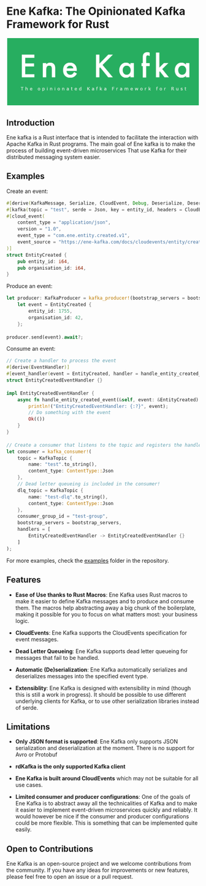 # Ene Kafka: The Opinionated Kafka Framework for Rust
<p align="center">
<img src="md_assets/ene-kafka.png"
     alt="Markdown Monster icon"
     width=500 />
</p>

## Introduction
Ene kafka is a Rust interface that is intended to facilitate the interaction with Apache Kafka in Rust programs. The main goal of Ene kafka is to make the process of building event-driven microservices That use Kafka for their distributed messaging system easier. 

## Examples

Create an event:
```rust
#[derive(KafkaMessage, Serialize, CloudEvent, Debug, Deserialize, DeserializeFrom)]
#[kafka(topic = "test", serde = Json, key = entity_id, headers = CloudEvent)]
#[cloud_event(
    content_type = "application/json",
    version = "1.0",
    event_type = "com.ene.entity.created.v1",
    event_source = "https://ene-kafka.com/docs/cloudevents/entity/created"
)]
struct EntityCreated {
    pub entity_id: i64,
    pub organisation_id: i64,
}
```

Produce an event:
```rust
let producer: KafkaProducer = kafka_producer!(bootstrap_servers = bootstrap_servers.clone());
    let event = EntityCreated {
        entity_id: 1755,
        organisation_id: 42,
    };

producer.send(event).await?;
```

Consume an event:
```rust
// Create a handler to process the event
#[derive(EventHandler)]
#[event_handler(event = EntityCreated, handler = handle_entity_created_event)]
struct EntityCreatedEventHandler {}

impl EntityCreatedEventHandler {
    async fn handle_entity_created_event(&self, event: &EntityCreated) -> ene_kafka::KafkaResult<()> {
        println!("EntityCreatedEventHandler: {:?}", event);
        // Do something with the event
        Ok(())
    }
}

// Create a consumer that listens to the topic and registers the handler
let consumer = kafka_consumer!(
    topic = KafkaTopic {
        name: "test".to_string(),
        content_type: ContentType::Json
    },
    // Dead letter queueing is included in the consumer!
    dlq_topic = KafkaTopic {
        name: "test-dlq".to_string(),
        content_type: ContentType::Json
    },
    consumer_group_id = "test-group",
    bootstrap_servers = bootstrap_servers,
    handlers = [
        EntityCreatedEventHandler -> EntityCreatedEventHandler {}
    ]
);
```
For more examples, check the [examples](examples/) folder in the repository.

## Features
- **Ease of Use thanks to Rust Macros**: Ene Kafka uses Rust macros to make it easier to define Kafka messages and to produce and consume them. The macros help abstracting away a big chunk of the boilerplate, making it possible for you to focus on what matters most: your business logic.

- **CloudEvents**: Ene Kafka supports the CloudEvents specification for event messages.

- **Dead Letter Queueing**: Ene Kafka supports dead letter queueing for messages that fail to be handled.

- **Automatic (De)serialization**: Ene Kafka automatically serializes and deserializes messages into the specified event type.

- **Extensiblity**: Ene Kafka is designed with extensibility in mind (though this is still a work in progress). It should be possible to use different underlying clients for Kafka, or to use other serialization libraries instead of serde.

## Limitations
- **Only JSON format is supported**: Ene Kafka only supports JSON serialization and deserialization at the moment. There is no support for Avro or Protobuf

- **rdKafka is the only supported Kafka client**

- **Ene Kafka is built around CloudEvents** which may not be suitable for all use cases.

- **Limited consumer and producer configurations**: One of the goals of Ene Kafka is to abstract away all the technicalities of Kafka and to make it easier to implement event-driven microservices quickly and reliably. It would however be nice if the consumer and producer configurations could be more flexible. This is something that can be implemented quite easily.

## Open to Contributions
Ene Kafka is an open-source project and we welcome contributions from the community. If you have any ideas for improvements or new features, please feel free to open an issue or a pull request.